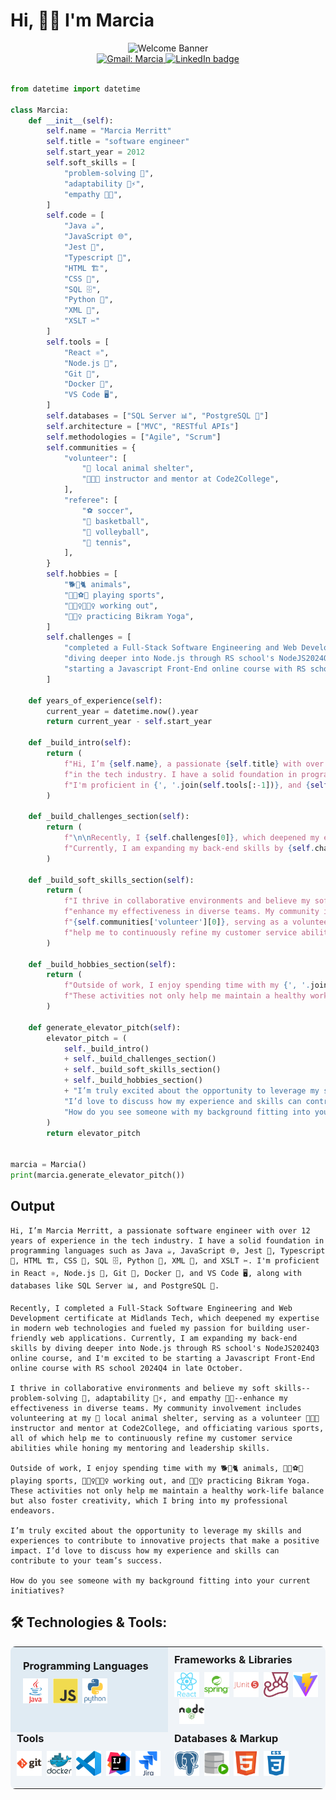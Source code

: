 <div id="header" align="center">
    <h1 align="left">Hi, 👋🏾 I'm Marcia </h1>
    <img src="https://github.com/user-attachments/assets/9b5865c0-d24e-4399-8ac2-0ba4567091dd" alt="Welcome Banner" style="max-width: 100%; height: auto;" />
    <div id="badges">
      <a href="mailto:marciatmerritt@gmail.com">
        <img src="https://img.shields.io/badge/Gmail-marciatmerritt@gmail.com-D14836?style=for-the-badge&logo=gmail&logoColor=white" alt="Gmail: Marcia" />
      </a>
      <a href="https://www.linkedin.com/in/marcia-merritt-58662761/">
        <img src="https://img.shields.io/badge/-marciatmerritt-blue?style=for-the-badge&logo=Linkedin&logoColor=white" alt="LinkedIn badge"/>
      </a>
    </div>
    <img src="https://komarev.com/ghpvc/?username=marciatmerritt&style=flat-square&color=blue" alt=""/>
</div>


```python
from datetime import datetime

class Marcia:
    def __init__(self):
        self.name = "Marcia Merritt"
        self.title = "software engineer"
        self.start_year = 2012
        self.soft_skills = [
            "problem-solving 🧩",
            "adaptability 🌱⚡",
            "empathy 🤝🏾",
        ]
        self.code = [
            "Java ☕",
            "JavaScript 🌐",
            "Jest 👑",
            "Typescript 📜",
            "HTML 🏗️",
            "CSS 🎨",
            "SQL 🗄️",
            "Python 🐍",
            "XML 📄",
            "XSLT ✂️"
        ]
        self.tools = [
            "React ⚛️",
            "Node.js 🌲",
            "Git 🔀",
            "Docker 🐳",
            "VS Code 🖥️",
        ]
        self.databases = ["SQL Server 📊", "PostgreSQL 🐘"]
        self.architecture = ["MVC", "RESTful APIs"]
        self.methodologies = ["Agile", "Scrum"]
        self.communities = {
            "volunteer": [
                "🐾 local animal shelter",
                "👩🏽‍🏫 instructor and mentor at Code2College",
            ],
            "referee": [
                "⚽ soccer",
                "🏀 basketball",
                "🏐 volleyball",
                "🎾 tennis",
            ],
        }
        self.hobbies = [
            "🐕🐀🐈 animals",
            "🎾🏐⚽🏀 playing sports",
            "🏋🏽‍♀️🏃🏽‍♀️ working out",
            "🧘🏽‍♀️ practicing Bikram Yoga",
        ]
        self.challenges = [
            "completed a Full-Stack Software Engineering and Web Development certificate at Midlands Tech",
            "diving deeper into Node.js through RS school's NodeJS2024Q3 online course",
            "starting a Javascript Front-End online course with RS school 2024Q4",
        ]

    def years_of_experience(self):
        current_year = datetime.now().year
        return current_year - self.start_year

    def _build_intro(self):
        return (
            f"Hi, I’m {self.name}, a passionate {self.title} with over {self.years_of_experience()} years of experience "
            f"in the tech industry. I have a solid foundation in programming languages such as {', '.join(self.code[:-1])}, and {self.code[-1]}. "
            f"I'm proficient in {', '.join(self.tools[:-1])}, and {self.tools[-1]}, along with databases like {', '.join(self.databases[:-1])}, and {self.databases[-1]}. "
        )

    def _build_challenges_section(self):
        return (
            f"\n\nRecently, I {self.challenges[0]}, which deepened my expertise in modern web technologies and fueled my passion for building user-friendly web applications. "
            f"Currently, I am expanding my back-end skills by {self.challenges[1]}, and I'm excited to be {self.challenges[2]} in late October.\n\n"
        )

    def _build_soft_skills_section(self):
        return (
            f"I thrive in collaborative environments and believe my soft skills--{', '.join(self.soft_skills[:-1])}, and {self.soft_skills[-1]}--"
            f"enhance my effectiveness in diverse teams. My community involvement includes volunteering at my "
            f"{self.communities['volunteer'][0]}, serving as a volunteer {self.communities['volunteer'][1]}, and officiating various sports, all of which "
            f"help me to continuously refine my customer service abilities while honing my mentoring and leadership skills.\n\n"
        )

    def _build_hobbies_section(self):
        return (
            f"Outside of work, I enjoy spending time with my {', '.join(self.hobbies[:-1])}, and {self.hobbies[-1]}. "
            f"These activities not only help me maintain a healthy work-life balance but also foster creativity, which I bring into my professional endeavors.\n\n"
        )

    def generate_elevator_pitch(self):
        elevator_pitch = (
            self._build_intro()
            + self._build_challenges_section()
            + self._build_soft_skills_section()
            + self._build_hobbies_section()
            + "I’m truly excited about the opportunity to leverage my skills and experiences to contribute to innovative projects that make a positive impact. "
            "I’d love to discuss how my experience and skills can contribute to your team’s success.\n\n"
            "How do you see someone with my background fitting into your current initiatives?"
        )
        return elevator_pitch


marcia = Marcia()
print(marcia.generate_elevator_pitch())

```

## Output

```console
Hi, I’m Marcia Merritt, a passionate software engineer with over 12 years of experience in the tech industry. I have a solid foundation in programming languages such as Java ☕, JavaScript 🌐, Jest 👑, Typescript 📜, HTML 🏗️, CSS 🎨, SQL 🗄️, Python 🐍, XML 📄, and XSLT ✂️. I'm proficient in React ⚛️, Node.js 🌲, Git 🔀, Docker 🐳, and VS Code 🖥️, along with databases like SQL Server 📊, and PostgreSQL 🐘. 

Recently, I completed a Full-Stack Software Engineering and Web Development certificate at Midlands Tech, which deepened my expertise in modern web technologies and fueled my passion for building user-friendly web applications. Currently, I am expanding my back-end skills by diving deeper into Node.js through RS school's NodeJS2024Q3 online course, and I'm excited to be starting a Javascript Front-End online course with RS school 2024Q4 in late October.

I thrive in collaborative environments and believe my soft skills--problem-solving 🧩, adaptability 🌱⚡, and empathy 🤝🏾--enhance my effectiveness in diverse teams. My community involvement includes volunteering at my 🐾 local animal shelter, serving as a volunteer 👩🏽‍🏫 instructor and mentor at Code2College, and officiating various sports, all of which help me to continuously refine my customer service abilities while honing my mentoring and leadership skills.

Outside of work, I enjoy spending time with my 🐕🐀🐈 animals, 🎾🏐⚽🏀 playing sports, 🏋🏽‍♀️🏃🏽‍♀️ working out, and 🧘🏽‍♀️ practicing Bikram Yoga. These activities not only help me maintain a healthy work-life balance but also foster creativity, which I bring into my professional endeavors.

I’m truly excited about the opportunity to leverage my skills and experiences to contribute to innovative projects that make a positive impact. I’d love to discuss how my experience and skills can contribute to your team’s success. 

How do you see someone with my background fitting into your current initiatives?
```

## 🛠️ Technologies & Tools:
<div style="width: 100%; margin: 0 auto;">
  <table style="table-layout: fixed; width: 100%; border: none; border-collapse: collapse; background-color: #f0f4f8; border-radius: 8px;">
  <tr>
     <td style="width: 50%; vertical-align: top; padding: 20px; background-color: #e0ebf3;">
      <h3 style="margin: 0; padding-bottom: 10px;">Programming Languages</h3>
      <img src="https://github.com/devicons/devicon/blob/master/icons/java/java-original-wordmark.svg" title="Java" alt="Java" width="40" height="40"/>&nbsp;
      <img src="https://github.com/devicons/devicon/blob/master/icons/javascript/javascript-original.svg" title="JavaScript" alt="JavaScript" width="40" height="40"/>&nbsp;
      <img src="https://github.com/devicons/devicon/blob/master/icons/python/python-original-wordmark.svg" title="Python" alt="Python" width="40" height="40"/>&nbsp;
    </td>
    <td style="width: 50%; vertical-align: top; padding: 10px;">
      <h3 style="margin: 0; padding-bottom: 10px;">Frameworks & Libraries</h3>
      <img src="https://github.com/devicons/devicon/blob/master/icons/react/react-original-wordmark.svg" title="React" alt="React" width="40" height="40"/>&nbsp;
      <img src="https://github.com/devicons/devicon/blob/master/icons/spring/spring-original-wordmark.svg" title="Spring" alt="Spring" width="40" height="40"/>&nbsp;
      <img src="https://github.com/devicons/devicon/blob/master/icons/junit/junit-plain-wordmark.svg" title="JUnit" alt="JUnit" width="40" height="40"/>&nbsp;
      <img src="https://github.com/devicons/devicon/blob/master/icons/jest/jest-plain.svg" title="Jest" alt="Jest" width="40" height="40"/>&nbsp;
      <img src="https://github.com/devicons/devicon/blob/master/icons/vitejs/vitejs-original.svg" title="Vite" alt="Vite" width="40" height="40"/>&nbsp;
      <img src="https://github.com/devicons/devicon/blob/master/icons/nodejs/nodejs-original-wordmark.svg" title="NodeJS" alt="NodeJS" width="40" height="40"/>&nbsp;
    </td>
  </tr>
  <tr>
    <td style="width: 50%; vertical-align: top; padding: 0 10px;">
      <h3 style="margin: 0; padding-bottom: 10px;">Tools</h3>
      <img src="https://github.com/devicons/devicon/blob/master/icons/git/git-original-wordmark.svg" title="Git" alt="Git" width="40" height="40"/>&nbsp;
      <img src="https://github.com/devicons/devicon/blob/master/icons/docker/docker-original-wordmark.svg" title="Docker" alt="Docker" width="40" height="40"/>&nbsp;
      <img src="https://github.com/devicons/devicon/blob/master/icons/vscode/vscode-original.svg" title="VSCode" alt="VSCode" width="40" height="40"/>&nbsp;
      <img src="https://github.com/devicons/devicon/blob/master/icons/intellij/intellij-original.svg" title="IntelliJ" alt="IntelliJ" width="40" height="40"/>&nbsp;
      <img src="https://github.com/devicons/devicon/blob/master/icons/jira/jira-original-wordmark.svg" title="Jira" alt="Jira" width="40" height="40"/>&nbsp;
    </td>
    <td style="width: 50%; vertical-align: top; padding: 0 10px;">
      <h3 style="margin: 0; padding-bottom: 10px;">Databases & Markup</h3>
      <img src="https://github.com/devicons/devicon/blob/master/icons/postgresql/postgresql-plain.svg" title="PostgreSQL" alt="PostgreSQL" width="40" height="40"/>&nbsp;
      <img src="https://github.com/devicons/devicon/blob/master/icons/sqldeveloper/sqldeveloper-original.svg" title="SQL" alt="SQL" width="40" height="40"/>&nbsp;
      <img src="https://github.com/devicons/devicon/blob/master/icons/html5/html5-original.svg" title="HTML5" alt="HTML" width="40" height="40"/>&nbsp;
      <img src="https://github.com/devicons/devicon/blob/master/icons/css3/css3-plain-wordmark.svg" title="CSS3" alt="CSS" width="40" height="40"/>&nbsp;
    </td>
  </tr>
</table>
</div>
